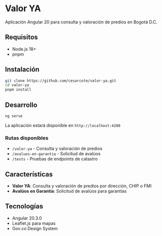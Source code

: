 # Valor YA

Aplicación Angular 20 para consulta y valoración de predios en Bogotá D.C.

## Requisitos

- Node.js 18+
- pnpm

## Instalación

```bash
git clone https://github.com/cesarcote/valor-ya.git
cd valor-ya
pnpm install
```

## Desarrollo

```bash
ng serve
```

La aplicación estará disponible en `http://localhost:4200`

### Rutas disponibles

- `/valor-ya` - Consulta y valoración de predios
- `/avaluos-en-garantia` - Solicitud de avalúos
- `/tests` - Pruebas de endpoints de catastro

## Características

- **Valor YA**: Consulta y valoración de predios por dirección, CHIP o FMI
- **Avalúos en Garantía**: Solicitud de avalúos para garantías

## Tecnologías

- Angular 20.3.0
- Leaflet.js para mapas
- Gov.co Design System
